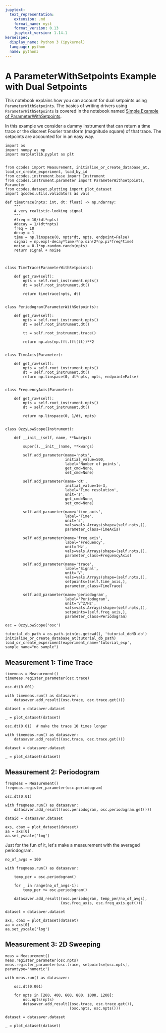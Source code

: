 ```yaml
---
jupytext:
  text_representation:
    extension: .md
    format_name: myst
    format_version: 0.13
    jupytext_version: 1.14.1
kernelspec:
  display_name: Python 3 (ipykernel)
  language: python
  name: python3
---
```


# A ParameterWithSetpoints Example with Dual Setpoints

This notebook explains how you can account for dual setpoints using `ParameterWithSetpoints`. The basics of writing drivers using `ParameterWithSetpoints` is covered in the notebook named [Simple Example of ParameterWithSetpoints](../Parameters/Simple-Example-of-ParameterWithSetpoints.ipynb).

In this example we consider a dummy instrument that can return a time trace or the discreet Fourier transform (magnitude square) of that trace. The setpoints are accounted for in an easy way.

```{code-cell} ipython3
import os
import numpy as np
import matplotlib.pyplot as plt


from qcodes import Measurement, initialise_or_create_database_at, load_or_create_experiment, load_by_id
from qcodes.instrument.base import Instrument
from qcodes.instrument.parameter import ParameterWithSetpoints, Parameter
from qcodes.dataset.plotting import plot_dataset
import qcodes.utils.validators as vals
```

```{code-cell} ipython3
def timetrace(npts: int, dt: float) -> np.ndarray:
    """
    A very realistic-looking signal
    """
    #freq = 10/(dt*npts)
    #decay = 1/(dt*npts)
    freq = 10
    decay = 1
    time = np.linspace(0, npts*dt, npts, endpoint=False)
    signal = np.exp(-decay*time)*np.sin(2*np.pi*freq*time)
    noise = 0.1*np.random.randn(npts)
    return signal + noise
```

```{code-cell} ipython3


class TimeTrace(ParameterWithSetpoints):

    def get_raw(self):
        npts = self.root_instrument.npts()
        dt = self.root_instrument.dt()

        return timetrace(npts, dt)


class Periodogram(ParameterWithSetpoints):

    def get_raw(self):
        npts = self.root_instrument.npts()
        dt = self.root_instrument.dt()

        tt = self.root_instrument.trace()

        return np.abs(np.fft.fft(tt))**2


class TimeAxis(Parameter):

    def get_raw(self):
        npts = self.root_instrument.npts()
        dt = self.root_instrument.dt()
        return np.linspace(0, dt*npts, npts, endpoint=False)


class FrequencyAxis(Parameter):

    def get_raw(self):
        npts = self.root_instrument.npts()
        dt = self.root_instrument.dt()

        return np.linspace(0, 1/dt, npts)


class OzzyLowScope(Instrument):

    def __init__(self, name, **kwargs):

        super().__init__(name, **kwargs)

        self.add_parameter(name='npts',
                           initial_value=500,
                           label='Number of points',
                           get_cmd=None,
                           set_cmd=None)

        self.add_parameter(name='dt',
                           initial_value=1e-3,
                           label='Time resolution',
                           unit='s',
                           get_cmd=None,
                           set_cmd=None)

        self.add_parameter(name='time_axis',
                           label='Time',
                           unit='s',
                           vals=vals.Arrays(shape=(self.npts,)),
                           parameter_class=TimeAxis)

        self.add_parameter(name='freq_axis',
                           label='Frequency',
                           unit='Hz',
                           vals=vals.Arrays(shape=(self.npts,)),
                           parameter_class=FrequencyAxis)

        self.add_parameter(name='trace',
                           label='Signal',
                           unit='V',
                           vals=vals.Arrays(shape=(self.npts,)),
                           setpoints=(self.time_axis,),
                           parameter_class=TimeTrace)

        self.add_parameter(name='periodogram',
                           label='Periodogram',
                           unit='V^2/Hz',
                           vals=vals.Arrays(shape=(self.npts,)),
                           setpoints=(self.freq_axis,),
                           parameter_class=Periodogram)
```

```{code-cell} ipython3
osc = OzzyLowScope('osc')
```

```{code-cell} ipython3
tutorial_db_path = os.path.join(os.getcwd(), 'tutorial_doND.db')
initialise_or_create_database_at(tutorial_db_path)
load_or_create_experiment(experiment_name='tutorial_exp', sample_name="no sample")
```

## Measurement 1: Time Trace

```{code-cell} ipython3
timemeas = Measurement()
timemeas.register_parameter(osc.trace)

osc.dt(0.001)

with timemeas.run() as datasaver:
    datasaver.add_result((osc.trace, osc.trace.get()))

dataset = datasaver.dataset
```

```{code-cell} ipython3
_ = plot_dataset(dataset)
```

```{code-cell} ipython3
osc.dt(0.01)  # make the trace 10 times longer

with timemeas.run() as datasaver:
    datasaver.add_result((osc.trace, osc.trace.get()))

dataset = datasaver.dataset
```

```{code-cell} ipython3
_ = plot_dataset(dataset)
```

## Measurement 2: Periodogram

```{code-cell} ipython3
freqmeas = Measurement()
freqmeas.register_parameter(osc.periodogram)

osc.dt(0.01)

with freqmeas.run() as datasaver:
    datasaver.add_result((osc.periodogram, osc.periodogram.get()))

dataid = datasaver.dataset
```

```{code-cell} ipython3
axs, cbax = plot_dataset(dataset)
aa = axs[0]
aa.set_yscale('log')
```

Just for the fun of it, let's make a measurement with the averaged periodogram.

```{code-cell} ipython3
no_of_avgs = 100

with freqmeas.run() as datasaver:

    temp_per = osc.periodogram()

    for _ in range(no_of_avgs-1):
        temp_per += osc.periodogram()

    datasaver.add_result((osc.periodogram, temp_per/no_of_avgs),
                         (osc.freq_axis, osc.freq_axis.get()))

dataset = datasaver.dataset
```

```{code-cell} ipython3
axs, cbax = plot_dataset(dataset)
aa = axs[0]
aa.set_yscale('log')
```

## Measurement 3: 2D Sweeping

```{code-cell} ipython3
meas = Measurement()
meas.register_parameter(osc.npts)
meas.register_parameter(osc.trace, setpoints=[osc.npts], paramtype='numeric')

with meas.run() as datasaver:

    osc.dt(0.001)

    for npts in [200, 400, 600, 800, 1000, 1200]:
        osc.npts(npts)
        datasaver.add_result((osc.trace, osc.trace.get()),
                             (osc.npts, osc.npts()))

dataset = datasaver.dataset
```

```{code-cell} ipython3
_ = plot_dataset(dataset)
```

